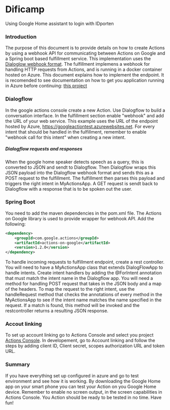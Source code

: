 # Dificamp
Using Google Home assistant to login with IDporten

### Introduction
The purpose of this document is to provide details on how to create Actions by using a webhook API for communicating between Actions on Google and a Spring boot based fulfillment service. This implementation uses the [Dialoglow webhook format](https://developers.google.com/actions/build/json/dialogflow-webhook-json). The fulfillment implemens a webhook for handling HTTP requests from Actions, and is running in a docker container hosted on Azure. This document explains how to implement the endpoint. It is recomended to see documentation on how to get you application running in Azure before continuing: [this project](https://github.com/difi/dc19-IDP-IOT/blob/master/Alexa/How%20to%20run%20Alexa%20skills%20in%20Azure.MD)

### Dialogflow
In the google actions console create a new Action. Use Dialogflow to build a conversation interface. In the fulfillment section enable "webhook" and add the URL of your web service. This example uses the URL of the endpoint hosted by Azure, https://googleactiontest.azurewebsites.net. For every intent that should be handled in the fulfillment, remember to enable "webhook call for this intent" when creating a new intent.  

##### Dialogflow requests and responses
When the google home speaker detects speech as a query, this is converted to JSON and sendt to Dialogflow. Then Dialogflow wraps this JSON payload into the Dialogflow webhook format and sends this as a POST request to the fulfillment. The fulfillment then parses this payload and triggers the right intent in MyActionsApp. A GET request is sendt back to Dialogflow with a response that is to be spoken out the user. 

### Spring Boot
You need to add the maven dependencies in the pom.xml file. The Actions on Google library is used to provide wrapper for webhook API. Add the following:

```xml
<dependency>
    <groupId>com.google.actions</groupId>
    <artifactId>actions-on-google</artifactId>
    <version>1.2.0</version>
</dependency>

```
To handle incoming requests to fulfillment endpoint, create a rest controller. You will need to have a MyActionsApp class that extends DialogFlowApp to handle intents. Create intent handlers by adding the @ForIntent annotation that must match the intent name in the Dialogflow app. You will need a method for handling POST request that takes in the JSON body and a map of the headers. To map the request to the right intent, use the handleRequest method that checks the annotations of every method in the MyActionsApp to see if the intent name matches the name specified in the request. If a match is found, this method will be invoked and the restcontroller returns a resulting JSON response. 

### Accout linking
To set up account linking go to Actions Console and select you project [Actions Console](https://console.actions.google.com). In developement, go to Account linking and follow the steps by adding client ID, Client secret, scopes authorization URL and token URL.

### Summary
If you have everything set up configured in azure and go to test environment and see how it is working. By downloading the Google Home app on your smart phone you can test your Action on you Google Home device. Remember to enable no screen output, in the screen capabilities in Actions Console. You Action should be ready to be tested in no time. Have fun!



    
    
    

